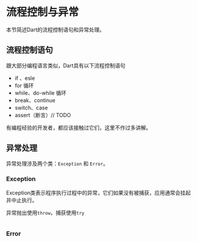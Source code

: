 # 流程控制与异常

本节简述Dart的流程控制语句和异常处理。

## 流程控制语句

跟大部分编程语言类似，Dart具有以下流程控制语句

* if 、esle
* for 循环
* while、do-while 循环
* break、continue
* switch、case
* assert（断言）// TODO

有编程经验的开发者，都应该接触过它们，这里不作过多讲解。

## 异常处理

异常处理涉及两个类：`Exception` 和 `Error`。

### Exception

Exception类表示程序执行过程中的异常，它们如果没有被捕获，应用通常会挂起并中止执行。

异常抛出使用`throw`，捕获使用`try`

```

```

### Error



